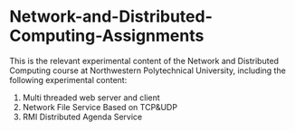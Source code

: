 # Network-and-Distributed-Computing-Assignments

This is the relevant experimental content of the Network and Distributed Computing course at Northwestern Polytechnical University, 
including the following experimental content:
1. Multi threaded web server and client
2. Network File Service Based on TCP&UDP
3. RMI Distributed Agenda Service
